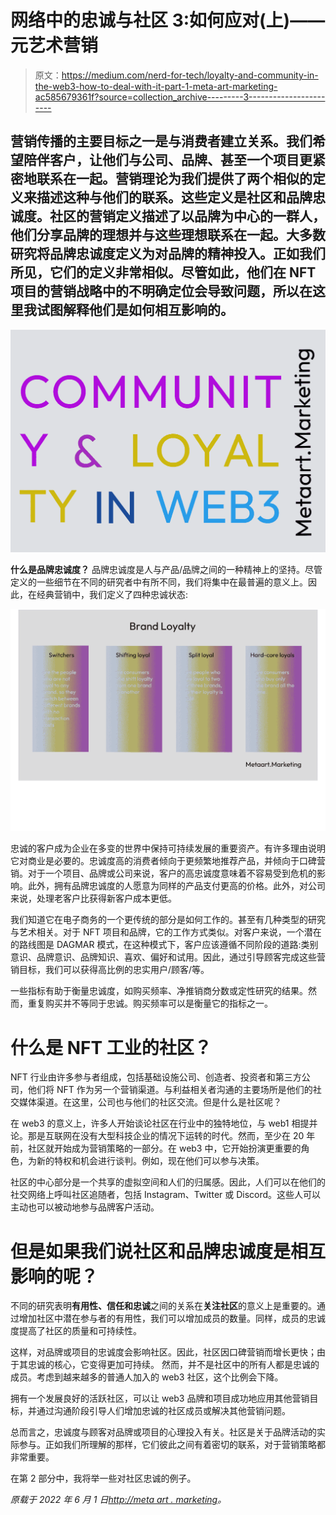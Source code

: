 # 网络中的忠诚与社区 3:如何应对(上)——元艺术营销

> 原文：<https://medium.com/nerd-for-tech/loyalty-and-community-in-the-web3-how-to-deal-with-it-part-1-meta-art-marketing-ac585679361f?source=collection_archive---------3----------------------->

## 营销传播的主要目标之一是与消费者建立关系。我们希望陪伴客户，让他们与公司、品牌、甚至一个项目更紧密地联系在一起。营销理论为我们提供了两个相似的定义来描述这种与他们的联系。这些定义是社区和品牌忠诚度。社区的营销定义描述了以品牌为中心的一群人，他们分享品牌的理想并与这些理想联系在一起。大多数研究将品牌忠诚度定义为对品牌的精神投入。正如我们所见，它们的定义非常相似。尽管如此，他们在 NFT 项目的营销战略中的不明确定位会导致问题，所以在这里我试图解释他们是如何相互影响的。

![](img/362bd70226bf515a23e7a555ee0574e8.png)

**什么是品牌忠诚度？** 品牌忠诚度是人与产品/品牌之间的一种精神上的坚持。尽管定义的一些细节在不同的研究者中有所不同，我们将集中在最普遍的意义上。因此，在经典营销中，我们定义了四种忠诚状态:

![](img/5bfde45fd61d4507e504d49893126089.png)

忠诚的客户成为企业在多变的世界中保持可持续发展的重要资产。有许多理由说明它对商业是必要的。忠诚度高的消费者倾向于更频繁地推荐产品，并倾向于口碑营销。对于一个项目、品牌或公司来说，客户的高忠诚度意味着不容易受到危机的影响。此外，拥有品牌忠诚度的人愿意为同样的产品支付更高的价格。此外，对公司来说，处理老客户比获得新客户成本更低。

我们知道它在电子商务的一个更传统的部分是如何工作的。甚至有几种类型的研究与艺术相关。对于 NFT 项目和品牌，它的工作方式类似。对客户来说，一个潜在的路线图是 DAGMAR 模式，在这种模式下，客户应该遵循不同阶段的道路:类别意识、品牌意识、品牌知识、喜欢、偏好和试用。因此，通过引导顾客完成这些营销目标，我们可以获得高比例的忠实用户/顾客/等。

一些指标有助于衡量忠诚度，如购买频率、净推销商分数或定性研究的结果。然而，重复购买并不等同于忠诚。购买频率可以是衡量它的指标之一。

# 什么是 NFT 工业的社区？

NFT 行业由许多参与者组成，包括基础设施公司、创造者、投资者和第三方公司，他们将 NFT 作为另一个营销渠道。与利益相关者沟通的主要场所是他们的社交媒体渠道。在这里，公司也与他们的社区交流。但是什么是社区呢？

在 web3 的意义上，许多人开始谈论社区在行业中的独特地位，与 web1 相提并论。那是互联网在没有大型科技企业的情况下运转的时代。然而，至少在 20 年前，社区就开始成为营销策略的一部分。在 web3 中，它开始扮演更重要的角色，为新的特权和机会进行谈判。例如，现在他们可以参与决策。

社区的中心部分是一个共享的虚拟空间和人们的归属感。因此，人们可以在他们的社交网络上呼叫社区追随者，包括 Instagram、Twitter 或 Discord。这些人可以主动也可以被动地参与品牌客户活动。

# 但是如果我们说社区和品牌忠诚度是相互影响的呢？

不同的研究表明**有用性、信任和忠诚**之间的关系在**关注社区**的意义上是重要的。通过增加社区中潜在参与者的有用性，我们可以增加成员的数量。同样，成员的忠诚度提高了社区的质量和可持续性。

这样，对品牌或项目的忠诚度会影响社区。因此，社区因口碑营销而增长更快；由于其忠诚的核心，它变得更加可持续。
然而，并不是社区中的所有人都是忠诚的成员。考虑到越来越多的普通人加入的 web3 社区，这个比例会下降。

拥有一个发展良好的活跃社区，可以让 web3 品牌和项目成功地应用其他营销目标，并通过沟通阶段引导人们增加忠诚的社区成员或解决其他营销问题。

总而言之，忠诚度与顾客对品牌或项目的心理投入有关。社区是关于品牌活动的实际参与。正如我们所理解的那样，它们彼此之间有着密切的联系，对于营销策略都非常重要。

在第 2 部分中，我将举一些对社区忠诚的例子。

*原载于 2022 年 6 月 1 日*[*http://meta art . marketing*](http://metaart.marketing/loyalty-and-community-in-the-web3-how-to-deal-with-it/)*。*